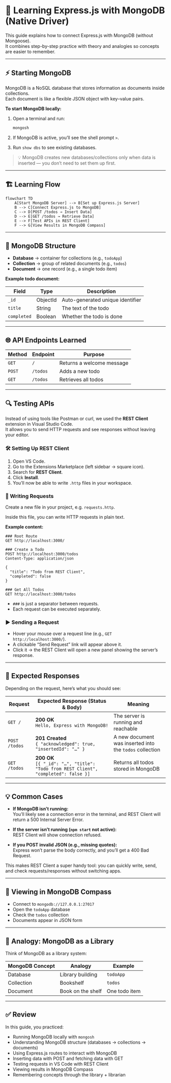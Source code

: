 # 📗 Learning Express.js with MongoDB (Native Driver)

This guide explains how to connect Express.js with MongoDB (without Mongoose).  
It combines step-by-step practice with theory and analogies so concepts are easier to remember.

---

## ⚡ Starting MongoDB

MongoDB is a NoSQL database that stores information as documents inside collections.  
Each document is like a flexible JSON object with key–value pairs.

**To start MongoDB locally:**

1. Open a terminal and run:
   ```bash
   mongosh
   ```
2. If MongoDB is active, you’ll see the shell prompt `>`.

3. Run `show dbs` to see existing databases.

> 💡 MongoDB creates new databases/collections only when data is inserted — you don’t need to set them up first.

---

## 🏗️ Learning Flow

```mermaid
flowchart TD
    A[Start MongoDB Server] --> B[Set up Express.js Server]
    B --> C[Connect Express.js to MongoDB]
    C --> D[POST /todos → Insert Data]
    D --> E[GET /todos → Retrieve Data]
    E --> F[Test APIs in REST Client]
    F --> G[View Results in MongoDB Compass]
```

---

## 📂 MongoDB Structure

- **Database** → container for collections (e.g., `todoApp`)
- **Collection** → group of related documents (e.g., `todos`)
- **Document** → one record (e.g., a single todo item)

**Example todo document:**

| Field       | Type     | Description                      |
| ----------- | -------- | -------------------------------- |
| `_id`       | ObjectId | Auto-generated unique identifier |
| `title`     | String   | The text of the todo             |
| `completed` | Boolean  | Whether the todo is done         |

---

## 🌐 API Endpoints Learned

| Method | Endpoint   | Purpose                   |
| ------ | ---------- | ------------------------- |
| `GET`  | `/`        | Returns a welcome message |
| `POST` | `/todos`   | Adds a new todo           |
| `GET`  | `/todos`   | Retrieves all todos       |

---

## 🔍 Testing APIs

Instead of using tools like Postman or curl, we used the **REST Client** extension in Visual Studio Code.  
It allows you to send HTTP requests and see responses without leaving your editor.

### 🛠️ Setting Up REST Client

1. Open VS Code.
2. Go to the Extensions Marketplace (left sidebar → square icon).
3. Search for **REST Client**.
4. Click **Install**.
5. You’ll now be able to write `.http` files in your workspace.

### 📝 Writing Requests

Create a new file in your project, e.g. `requests.http`.

Inside this file, you can write HTTP requests in plain text.

**Example content:**
```
### Root Route
GET http://localhost:3000/

### Create a Todo
POST http://localhost:3000/todos
Content-Type: application/json

{
  "title": "Todo from REST Client",
  "completed": false
}

### Get All Todos
GET http://localhost:3000/todos
```

- `###` is just a separator between requests.
- Each request can be executed separately.

### ▶️ Sending a Request

- Hover your mouse over a request line (e.g., `GET http://localhost:3000/`).
- A clickable “Send Request” link will appear above it.
- Click it → the REST Client will open a new panel showing the server’s response.

---

## 📩 Expected Responses

Depending on the request, here’s what you should see:

| Request       | Expected Response (Status & Body)                                                      | Meaning                                                 |
| ------------- | -------------------------------------------------------------------------------------- | ------------------------------------------------------- |
| `GET /`       | **200 OK**<br>`Hello, Express with MongoDB!`                                           | The server is running and reachable                     |
| `POST /todos` | **201 Created**<br>`{ "acknowledged": true, "insertedId": "…" }`                       | A new document was inserted into the `todos` collection |
| `GET /todos`  | **200 OK**<br>`[{ "_id": "…", "title": "Todo from REST Client", "completed": false }]` | Returns all todos stored in MongoDB                     |

---

## 💡 Common Cases

- **If MongoDB isn’t running:**  
  You’ll likely see a connection error in the terminal, and REST Client will return a 500 Internal Server Error.

- **If the server isn’t running (`npm start` not active):**  
  REST Client will show connection refused.

- **If you POST invalid JSON (e.g., missing quotes):**  
  Express won’t parse the body correctly, and you’ll get a 400 Bad Request.

This makes REST Client a super handy tool: you can quickly write, send, and check requests/responses without switching apps.

---

## 👀 Viewing in MongoDB Compass

- Connect to `mongodb://127.0.0.1:27017`
- Open the `todoApp` database
- Check the `todos` collection
- Documents appear in JSON form

---

## 📖 Analogy: MongoDB as a Library

Think of MongoDB as a library system:

| MongoDB Concept | Analogy           | Example       |
| --------------- | ----------------- | ------------- |
| Database        | Library building  | `todoApp`     |
| Collection      | Bookshelf         | `todos`       |
| Document        | Book on the shelf | One todo item |

---

## ✅ Review

In this guide, you practiced:

- Running MongoDB locally with `mongosh`
- Understanding MongoDB structure (databases → collections → documents)
- Using Express.js routes to interact with MongoDB
- Inserting data with POST and fetching data with GET
- Testing requests in VS Code with REST Client
- Viewing results in MongoDB Compass
- Remembering concepts through the library + librarian
